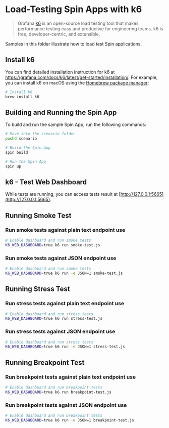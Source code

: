 # Load-Testing Spin Apps with k6

> Grafana [k6](https://k6.io/) is an open-source load testing tool that makes performance testing easy and productive for engineering teams. k6 is free, developer-centric, and extensible.

Samples in this folder illustrate how to load test Spin applications.

## Install k6

You can find detailed installation instruction for k6 at https://grafana.com/docs/k6/latest/get-started/installation/. For example, you can install k6 on macOS using the [Homebrew package manager](https://brew.sh/):

```bash
# Install k6
brew install k6
```

## Building and Running the Spin App

To build and run the sample Spin App, run the following commands:

```bash
# Move into the scenario folder
pushd scenario

# Build the Spin App
spin build

# Run the Spin App
spin up
```

## k6 - Test Web Dashboard

While tests are running, you can access tests result at [http://127.0.0.1:5665](http://127.0.0.1:5665).

## Running Smoke Test

### Run smoke tests against plain text endpoint use 

```bash
# Enable dashboard and run smoke tests
K6_WEB_DASHBOARD=true k6 run smoke-test.js
```

### Run smoke tests against JSON endpoint use 

```bash
# Enable dashboard and run smoke tests
K6_WEB_DASHBOARD=true k6 run -e JSON=1 smoke-test.js
```

## Running Stress Test

### Run stress tests against plain text endpoint use 

```bash
# Enable dashboard and run stress tests
K6_WEB_DASHBOARD=true k6 run stress-test.js
```

### Run stress tests against JSON endpoint use 

```bash
# Enable dashboard and run stress tests
K6_WEB_DASHBOARD=true k6 run -e JSON=1 stress-test.js
```

## Running Breakpoint Test

### Run breakpoint tests against plain text endpoint use 

```bash
# Enable dashboard and run breakpoint tests
K6_WEB_DASHBOARD=true k6 run breakpoint-test.js
```

### Run breakpoint tests against JSON endpoint use 

```bash
# Enable dashboard and run breakpoint tests
K6_WEB_DASHBOARD=true k6 run -e JSON=1 breakpoint-test.js
```